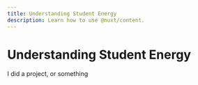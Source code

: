 ```yaml
---
title: Understanding Student Energy
description: Learn how to use @nuxt/content.
---
```


# Understanding Student Energy

I did a project, or something
